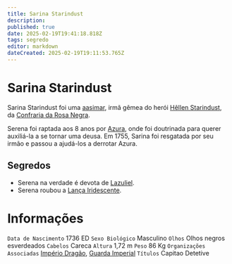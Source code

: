 ```yaml
---
title: Sarina Starindust
description: 
published: true
date: 2025-02-19T19:41:18.818Z
tags: segredo
editor: markdown
dateCreated: 2025-02-19T19:11:53.765Z
---
```


# Sarina Starindust
Sarina Starindust foi uma [aasimar](/fauna-e-flora/especies-inteligentes/aasimar), irmã gêmea do herói [Hêllen Starindust](/individuos/personagens-de-jogadores/hellen-starindust), da [Confraria da Rosa Negra](/faccoes/faccoes-independentes/confraria-da-rosa-negra).

Serena foi raptada aos 8 anos por [Azura](/individuos/azura), onde foi doutrinada para querer auxiliá-la a se tornar uma deusa. Em 1755, Sarina foi resgatada por seu irmão e passou a ajudá-los a derrotar Azura.

## Segredos

- Serena na verdade é devota de [Lazuliel](/individuos/lazuliel).
- Serena roubou a [Lança Iridescente](/itens/lanca-iridescente).

# Informações
`Data de Nascimento` 1736 ED
`Sexo Biológico` Masculino
`Olhos` Olhos negros esverdeados
`Cabelos` Careca
`Altura` 1,72 m
`Peso` 86 Kg
`Organizações Associadas` [Império Dragão](/faccoes/nacoes/imperio-dragao#imperio-dragao), [Guarda Imperial](/faccoes/nacoes/guarda-imperial)
`Títulos` Capitao Detetive